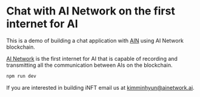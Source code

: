 # Chat with AI Network on the first internet for AI

This is a demo of building a chat application with [AIN](https://ainetwork.ai/) using AI Network blockchain.

[AI Network](https://ainetwork.ai/) is the first internet for AI that is capable of recording and transmitting all the communication between AIs on the blockchain.

```bash
npm run dev
```
If you are interested in building iNFT email us at [kimminhyun@ainetwork.ai](mailto:kimminhyun@ainetwork.ai).
